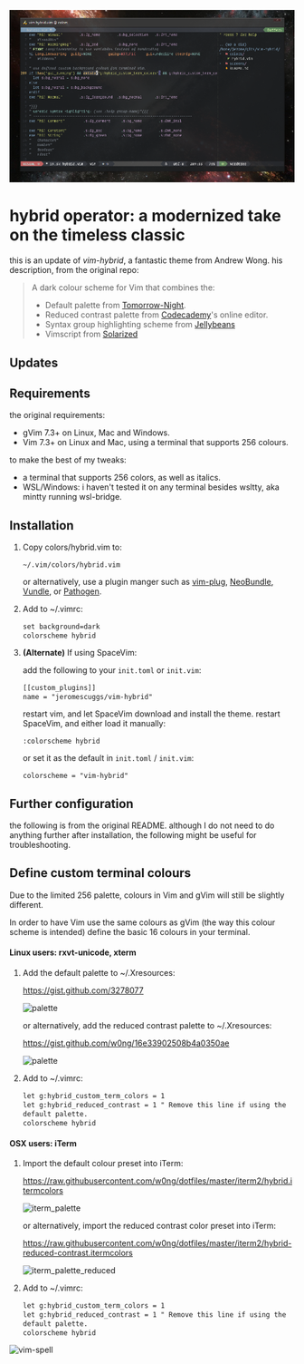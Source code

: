 ![hybrid-operator](screens/hybrid.png)

# hybrid operator: a modernized take on the timeless classic 

this is an update of *vim-hybrid*, a fantastic theme from Andrew Wong. his description, from the original repo:

>A dark colour scheme for Vim that combines the:
>
>-   Default palette from [Tomorrow-Night](https://github.com/chriskempson/vim-tomorrow-theme).
>-   Reduced contrast palette from [Codecademy](https://www.codecademy.com)'s
>    online editor.
>-   Syntax group highlighting scheme from [Jellybeans](https://github.com/nanotech/jellybeans.vim)
>-   Vimscript from [Solarized](https://github.com/altercation/vim-colors-solarized)

## Updates

## Requirements

the original requirements:
-   gVim 7.3+ on Linux, Mac and Windows.
-   Vim 7.3+ on Linux and Mac, using a terminal that supports 256 colours.

to make the best of my tweaks:
-   a terminal that supports 256 colors, as well as italics. 
-   WSL/Windows: i haven't tested it on any terminal besides wsltty, aka mintty running wsl-bridge. 


## Installation

1.  Copy colors/hybrid.vim to:

    ```
    ~/.vim/colors/hybrid.vim
    ```

    or alternatively, use a plugin manger such as
    [vim-plug](https://github.com/junegunn/vim-plug),
    [NeoBundle](https://github.com/Shougo/neobundle.vim),
    [Vundle](https://github.com/gmarik/Vundle.vim), or
    [Pathogen](https://github.com/tpope/vim-pathogen).

2.  Add to ~/.vimrc:

    ```vim
    set background=dark
    colorscheme hybrid
    ```

3. **(Alternate)** If using SpaceVim: 

    add the following to your `init.toml` or `init.vim`:
    ```vim 
    [[custom_plugins]]
    name = "jeromescuggs/vim-hybrid"
    ```

    restart vim, and let SpaceVim download and install the theme. restart SpaceVim, and either load it manually: 

    ```vim 
    :colorscheme hybrid 
    ```

    or set it as the default in `init.toml` / `init.vim`: 

    ```vim 
    colorscheme = "vim-hybrid"
    ```     

## Further configuration

the following is from the original README. although I do not need to do anything further after installation, the following might be useful for troubleshooting. 

## Define custom terminal colours 

Due to the limited 256 palette, colours in Vim and gVim will still be slightly
different.

In order to have Vim use the same colours as gVim (the way this colour scheme
is intended) define the basic 16 colours in your terminal.

#### Linux users: rxvt-unicode, xterm

1.  Add the default palette to ~/.Xresources:

    https://gist.github.com/3278077

    ![palette](http://dl.dropbox.com/u/23813887/Xresources-palette.png)

    or alternatively, add the reduced contrast palette to ~/.Xresources:

    https://gist.github.com/w0ng/16e33902508b4a0350ae

    ![palette](https://www.dropbox.com/s/0ny88dmfw84kcma/Xresources-palette-low.png?dl=1)

2.  Add to ~/.vimrc:

    ```vim
    let g:hybrid_custom_term_colors = 1
    let g:hybrid_reduced_contrast = 1 " Remove this line if using the default palette.
    colorscheme hybrid
    ```

#### OSX users: iTerm

1.  Import the default colour preset into iTerm:

    https://raw.githubusercontent.com/w0ng/dotfiles/master/iterm2/hybrid.itermcolors

    ![iterm_palette](http://i.imgur.com/wSWCyen.png)

    or alternatively, import the reduced contrast color preset into iTerm:

    https://raw.githubusercontent.com/w0ng/dotfiles/master/iterm2/hybrid-reduced-contrast.itermcolors

    ![iterm_palette_reduced](https://www.dropbox.com/s/mrvr3ftkmym0fok/iterm_palette_reduced.png?dl=1)


2.  Add to ~/.vimrc:

    ```vim
    let g:hybrid_custom_term_colors = 1
    let g:hybrid_reduced_contrast = 1 " Remove this line if using the default palette.
    colorscheme hybrid
    ```
![vim-spell](https://dl.dropboxusercontent.com/u/23813887/vim-spell.png)


